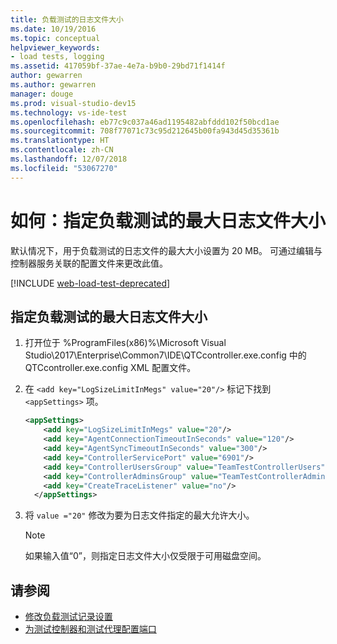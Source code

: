 ```yaml
---
title: 负载测试的日志文件大小
ms.date: 10/19/2016
ms.topic: conceptual
helpviewer_keywords:
- load tests, logging
ms.assetid: 417059bf-37ae-4e7a-b9b0-29bd71f1414f
author: gewarren
ms.author: gewarren
manager: douge
ms.prod: visual-studio-dev15
ms.technology: vs-ide-test
ms.openlocfilehash: eb77c9c037a46ad1195482abfddd102f50bcd1ae
ms.sourcegitcommit: 708f77071c73c95d212645b00fa943d45d35361b
ms.translationtype: HT
ms.contentlocale: zh-CN
ms.lasthandoff: 12/07/2018
ms.locfileid: "53067270"
---
```

# <a name="how-to-specify-the-maximum-size-for-the-log-file-for-load-tests"></a>如何：指定负载测试的最大日志文件大小

默认情况下，用于负载测试的日志文件的最大大小设置为 20 MB。 可通过编辑与控制器服务关联的配置文件来更改此值。

[!INCLUDE [web-load-test-deprecated](includes/web-load-test-deprecated.md)]

## <a name="specify-the-maximum-log-file-size-for-load-test"></a>指定负载测试的最大日志文件大小

1.  打开位于 %ProgramFiles(x86)%\Microsoft Visual Studio\2017\Enterprise\Common7\IDE\QTCcontroller.exe.config 中的 QTCcontroller.exe.config XML 配置文件。

2.  在 `<add key="LogSizeLimitInMegs" value="20"/>` 标记下找到 `<appSettings>` 项。

    ```xml
    <appSettings>
        <add key="LogSizeLimitInMegs" value="20"/>
        <add key="AgentConnectionTimeoutInSeconds" value="120"/>
        <add key="AgentSyncTimeoutInSeconds" value="300"/>
        <add key="ControllerServicePort" value="6901"/>
        <add key="ControllerUsersGroup" value="TeamTestControllerUsers"/>
        <add key="ControllerAdminsGroup" value="TeamTestControllerAdmins"/>
        <add key="CreateTraceListener" value="no"/>
      </appSettings>
    ```

3.  将 `value ="20"` 修改为要为日志文件指定的最大允许大小。

    > [!NOTE]
    > 如果输入值“0”，则指定日志文件大小仅受限于可用磁盘空间。

## <a name="see-also"></a>请参阅

- [修改负载测试记录设置](../test/modify-load-test-logging-settings.md)
- [为测试控制器和测试代理配置端口](../test/configure-ports-for-test-controllers-and-test-agents.md)